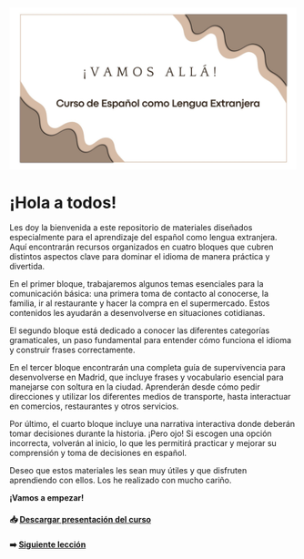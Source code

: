 <img src="/00-Introduccion/img/portada.jpg" alt="Portada">

# ¡Hola a todos!

Les doy la bienvenida a este repositorio de materiales diseñados especialmente para el aprendizaje del español como lengua extranjera. Aquí encontrarán recursos organizados en cuatro bloques que cubren distintos aspectos clave para dominar el idioma de manera práctica y divertida.

En el primer bloque, trabajaremos algunos temas esenciales para la comunicación básica: una primera toma de contacto al conocerse, la familia, ir al restaurante y hacer la compra en el supermercado. Estos contenidos les ayudarán a desenvolverse en situaciones cotidianas.

El segundo bloque está dedicado a conocer las diferentes categorías gramaticales, un paso fundamental para entender cómo funciona el idioma y construir frases correctamente.

En el tercer bloque encontrarán una completa guía de supervivencia para desenvolverse en Madrid, que incluye frases y vocabulario esencial para manejarse con soltura en la ciudad. Aprenderán desde cómo pedir direcciones y utilizar los diferentes medios de transporte, hasta interactuar en comercios, restaurantes y otros servicios.

Por último, el cuarto bloque incluye una narrativa interactiva donde deberán tomar decisiones durante la historia. ¡Pero ojo! Si escogen una opción incorrecta, volverán al inicio, lo que les permitirá practicar y mejorar su comprensión y toma de decisiones en español.

Deseo que estos materiales les sean muy útiles y que disfruten aprendiendo con ellos. Los he realizado con mucho cariño.

**¡Vamos a empezar!**
#### 📥 <a href="/00-Introduccion/dist/Presentacion.pdf" target="_blank">Descargar presentación del curso</a>
#### ➡️ [Siguiente lección](../01-Lecciones/README.md)



